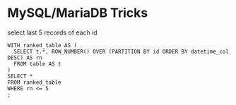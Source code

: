 # MySQL/MariaDB Tricks

select last 5 records of each id
```mysql
WITH ranked_table AS (
  SELECT t.*, ROW_NUMBER() OVER (PARTITION BY id ORDER BY datetime_col DESC) AS rn
  FROM table AS t
)
SELECT * 
FROM ranked_table
WHERE rn <= 5
;
```
